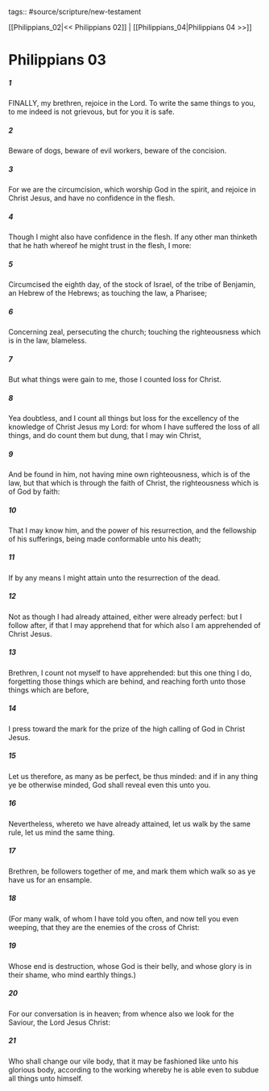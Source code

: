 tags:: #source/scripture/new-testament

[[Philippians_02|<< Philippians 02]] | [[Philippians_04|Philippians 04 >>]]

# Philippians 03

##### 1

FINALLY, my brethren, rejoice in the Lord. To write the same things to you, to me indeed is not grievous, but for you it is safe.

##### 2

Beware of dogs, beware of evil workers, beware of the concision.

##### 3

For we are the circumcision, which worship God in the spirit, and rejoice in Christ Jesus, and have no confidence in the flesh.

##### 4

Though I might also have confidence in the flesh. If any other man thinketh that he hath whereof he might trust in the flesh, I more:

##### 5

Circumcised the eighth day, of the stock of Israel, of the tribe of Benjamin, an Hebrew of the Hebrews; as touching the law, a Pharisee;

##### 6

Concerning zeal, persecuting the church; touching the righteousness which is in the law, blameless.

##### 7

But what things were gain to me, those I counted loss for Christ.

##### 8

Yea doubtless, and I count all things but loss for the excellency of the knowledge of Christ Jesus my Lord: for whom I have suffered the loss of all things, and do count them but dung, that I may win Christ,

##### 9

And be found in him, not having mine own righteousness, which is of the law, but that which is through the faith of Christ, the righteousness which is of God by faith:

##### 10

That I may know him, and the power of his resurrection, and the fellowship of his sufferings, being made conformable unto his death;

##### 11

If by any means I might attain unto the resurrection of the dead.

##### 12

Not as though I had already attained, either were already perfect: but I follow after, if that I may apprehend that for which also I am apprehended of Christ Jesus.

##### 13

Brethren, I count not myself to have apprehended: but this one thing I do, forgetting those things which are behind, and reaching forth unto those things which are before,

##### 14

I press toward the mark for the prize of the high calling of God in Christ Jesus.

##### 15

Let us therefore, as many as be perfect, be thus minded: and if in any thing ye be otherwise minded, God shall reveal even this unto you.

##### 16

Nevertheless, whereto we have already attained, let us walk by the same rule, let us mind the same thing.

##### 17

Brethren, be followers together of me, and mark them which walk so as ye have us for an ensample.

##### 18

(For many walk, of whom I have told you often, and now tell you even weeping, that they are the enemies of the cross of Christ:

##### 19

Whose end is destruction, whose God is their belly, and whose glory is in their shame, who mind earthly things.)

##### 20

For our conversation is in heaven; from whence also we look for the Saviour, the Lord Jesus Christ:

##### 21

Who shall change our vile body, that it may be fashioned like unto his glorious body, according to the working whereby he is able even to subdue all things unto himself.

